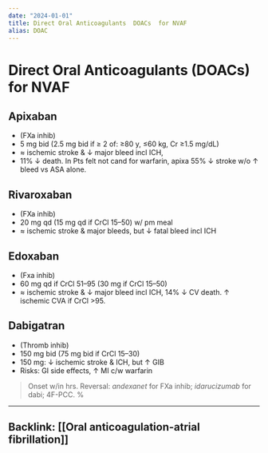 ```yaml
---
date: "2024-01-01"
title: Direct Oral Anticoagulants  DOACs  for NVAF
alias: DOAC
---
```



# Direct Oral Anticoagulants (DOACs) for NVAF

## Apixaban

- (FXa inhib)
- 5 mg bid (2.5 mg bid if ≥ 2 of: ≥80 y, ≤60 kg, Cr ≥1.5 mg/dL)
- ≈ ischemic stroke & ↓ major bleed incl ICH,
- 11% ↓ death. In Pts felt not cand for warfarin, apixa 55% ↓ stroke w/o ↑ bleed vs ASA alone.

## Rivaroxaban

- (FXa inhib)
- 20 mg qd (15 mg qd if CrCl 15–50) w/ pm meal
- ≈ ischemic stroke & major bleeds, but ↓ fatal bleed incl ICH

## Edoxaban

- (Fxa inhib)
- 60 mg qd if CrCl 51–95 (30 mg if CrCl 15–50)
- ≈ ischemic stroke & ↓ major bleed incl ICH, 14% ↓ CV death. ↑ ischemic CVA if CrCl >95.

## Dabigatran

- (Thromb inhib)
- 150 mg bid (75 mg bid if CrCl 15–30)
- 150 mg: ↓ ischemic stroke & ICH, but ↑ GIB
- Risks: GI side effects, ↑ MI c/w warfarin

> Onset w/in hrs. Reversal: _andexanet_ for FXa inhib; _idarucizumab_ for dabi; 4F-PCC.
> %

---
## Backlink: [[Oral anticoagulation-atrial fibrillation]]
